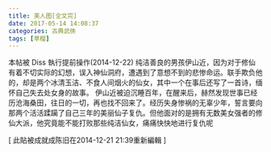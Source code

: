```yaml
---
title: 美人图[全文完]
date: 2017-05-14 14:08:37
categories: 古典武俠
tags: [草榴]
---
```

本帖被 Diss 執行提前操作(2014-12-22)
纯洁善良的男孩伊山近，因为对于修仙有着不切实际的幻想，误入神仙洞府，遭遇到了意想不到的悲惨命运。联手欺负他的，却是两个冰清玉洁、不食人间烟火的仙女，其中一个在事后还写了一首诗，缅怀自己失去处女身的故事。
伊山近被迫沉睡百年，在醒来后，赫然发现世事已经历沧海桑田，往日的一切，再也找不回来了。经历失身惨祸的无辜少年，誓言要向那两个活活蹂躏了自己三年的美丽仙子复仇。但他面对的是拥有无数美女强者的修仙大派，他究竟能不能打败那些纯洁仙女，痛痛快快地进行复仇呢


[ 此貼被成就成陈旧在2014-12-21 21:39重新編輯 ]